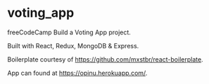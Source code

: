 # voting_app

freeCodeCamp Build a Voting App project.

Built with React, Redux, MongoDB & Express.

Boilerplate courtesy of https://github.com/mxstbr/react-boilerplate.

App can found at https://opinu.herokuapp.com/.
